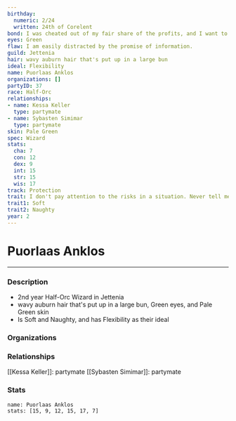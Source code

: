```yaml
---
birthday:
  numeric: 2/24
  written: 24th of Corelent
bond: I was cheated out of my fair share of the profits, and I want to get my due.
eyes: Green
flaw: I am easily distracted by the promise of information.
guild: Jettenia
hair: wavy auburn hair that's put up in a large bun
ideal: Flexibility
name: Puorlaas Anklos
organizations: []
partyID: 37
race: Half-Orc
relationships:
- name: Kessa Keller
  type: partymate
- name: Sybasten Simimar
  type: partymate
skin: Pale Green
spec: Wizard
stats:
  cha: 7
  con: 12
  dex: 9
  int: 15
  str: 15
  wis: 17
track: Protection
trait: I don't pay attention to the risks in a situation. Never tell me the odds.
trait1: Soft
trait2: Naughty
year: 2
---
```

# Puorlaas Anklos
---
### Description
- 2nd year Half-Orc Wizard in Jettenia
- wavy auburn hair that's put up in a large bun, Green eyes, and Pale Green skin
- Is Soft and Naughty, and has Flexibility as their ideal

### Organizations
### Relationships
[[Kessa Keller]]: partymate
[[Sybasten Simimar]]: partymate
### Stats
```statblock
name: Puorlaas Anklos
stats: [15, 9, 12, 15, 17, 7]
```